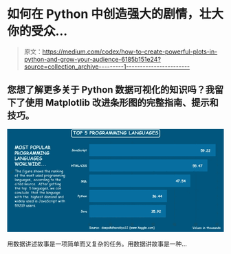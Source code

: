 # 如何在 Python 中创造强大的剧情，壮大你的受众…

> 原文：<https://medium.com/codex/how-to-create-powerful-plots-in-python-and-grow-your-audience-6185b151e24?source=collection_archive---------1----------------------->

## 您想了解更多关于 Python 数据可视化的知识吗？我留下了使用 Matplotlib 改进条形图的完整指南、提示和技巧。

![](img/e2b6bedf11ec989726c84d61c71c36c1.png)

用数据讲述故事是一项简单而又复杂的任务。用数据讲故事是一种…